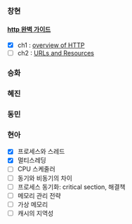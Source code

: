 ### 창현

#### [http 완벽 가이드](./changhyun/httpDefinitiveGuide/preface.md)

-   [x] ch1 : [overview of HTTP](./changhyun/httpDefinitiveGuide/ch1-overview-of-http.md)
-   [ ] ch2 : [URLs and Resources](./changhyun/httpDefinitiveGuide/ch2-url-and-resources.md)

### 승화

### 혜진

### 동민

### 현아

-   [x] 프로세스와 스레드
-   [x] 멀티스레딩
-   [ ] CPU 스케줄러
-   [ ] 동기와 비동기의 차이
-   [ ] 프로세스 동기화: critical section, 해결책
-   [ ] 메모리 관리 전략
-   [ ] 가상 메모리
-   [ ] 캐시의 지역성
